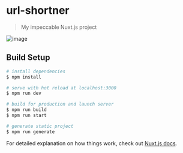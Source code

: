 # url-shortner

> My impeccable Nuxt.js project

![image](https://i.pinimg.com/originals/7b/8d/07/7b8d07a74684e3b8e8752fdc332617ff.png)

## Build Setup

```bash
# install dependencies
$ npm install

# serve with hot reload at localhost:3000
$ npm run dev

# build for production and launch server
$ npm run build
$ npm run start

# generate static project
$ npm run generate
```

For detailed explanation on how things work, check out [Nuxt.js docs](https://nuxtjs.org).
